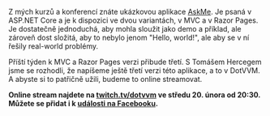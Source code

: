 <!-- dcterms:title = Online stream: Píšeme AskMe v DotVVM -->
<!-- dcterms:abstract = Z mých kurzů a konferencí znáte ukázkovou aplikace AskMe. Je to rozumně složitá aplikace psaná v ASP.NET Core a je k dispozici ve dvou variantách, v MVC a v Razor Pages. Příští týden budeme s Tomášem Hercegem psát třetí, v DotVVM. A budeme to online streamovat. -->
<!-- dcterms:creator = Michal Altair Valášek -->
<!-- x4w:pictureUrl = /perex-pictures/logo-dotvvm.png -->
<!-- x4w:pictureWidth = 150 -->
<!-- x4w:pictureHeight = 150 -->
<!-- x4w:coverUrl = /cover-pictures/20190216-askme-dotvvm.jpg -->
<!-- x4w:coverCredits = Jan Vašek via JESHOTS.COM, CC0 -->
<!-- x4w:category = Akce a události -->
<!-- dcterms:dateAccepted = 2019-02-16 -->

Z mých kurzů a konferencí znáte ukázkovou aplikace [AskMe](https://github.com/ridercz/AskMe). Je psaná v ASP.NET Core a je k dispozici ve dvou variantách, v MVC a v Razor Pages. Je dostatečně jednoduchá, aby mohla sloužit jako demo a příklad, ale zároveň dost složitá, aby to nebylo jenom "Hello, world!", ale aby se v ní řešily real-world problémy.

Příští týden k MVC a Razor Pages verzi přibude třetí. S Tomášem Hercegem jsme se rozhodli, že napíšeme ještě třetí verzi této aplikace, a to v DotVVM. A abyste si to patřičně užili, budeme to online streamovat.

**Online stream najdete na [twitch.tv/dotvvm](https://www.twitch.tv/dotvvm) ve středu 20. února od 20:30. Můžete se přidat i k [události na Facebooku](https://www.facebook.com/events/2105187466193508/).**